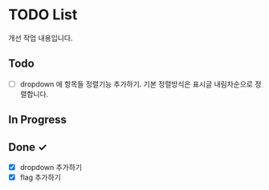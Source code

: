 # TODO List

개선 작업 내용입니다.

## Todo

- [ ] dropdown 에 항목들 정렬기능 추가하기. 기본 정렬방식은 표시글 내림차순으로 정렬합니다. 

## In Progress



## Done ✓

- [x] dropdown 추가하기
- [x] flag 추가하기